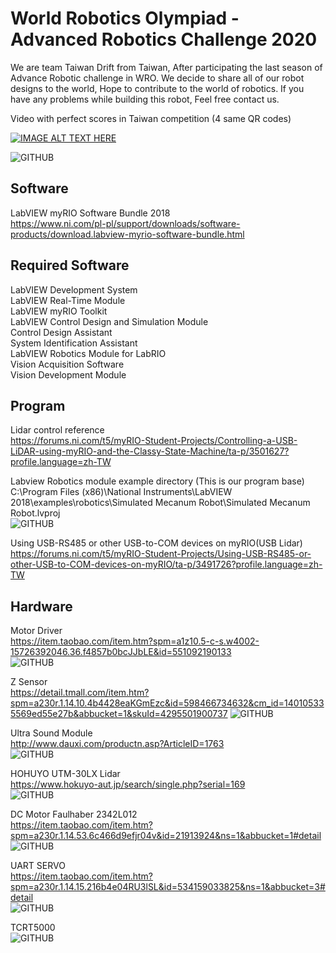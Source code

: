 # World Robotics Olympiad - Advanced Robotics Challenge 2020  
We are team Taiwan Drift from Taiwan, After participating the last season of Advance Robotic challenge in WRO. We decide to share all of our robot designs to the world, Hope to contribute to the world of robotics. If you have any problems while building this robot, Feel free contact us.

Video with perfect scores in Taiwan competition (4 same QR codes)

[![IMAGE ALT TEXT HERE](https://img.youtube.com/vi/AhCpwsq-SZc/0.jpg)](https://www.youtube.com/watch?v=AhCpwsq-SZc)

![GITHUB]( https://github.com/TaiwanRobotics/WRO-ARC-2020/blob/master/Picture/20200831_100622.jpg "RobotPicture")

## Software  
LabVIEW myRIO Software Bundle 2018  
https://www.ni.com/pl-pl/support/downloads/software-products/download.labview-myrio-software-bundle.html

## Required Software  
LabVIEW Development System  
LabVIEW Real-Time Module  
LabVIEW myRIO Toolkit  
LabVIEW Control Design and Simulation Module  
Control Design Assistant  
System Identification Assistant  
LabVIEW Robotics Module for LabRIO  
Vision Acquisition Software  
Vision Development Module  

## Program  
Lidar control reference  
https://forums.ni.com/t5/myRIO-Student-Projects/Controlling-a-USB-LiDAR-using-myRIO-and-the-Classy-State-Machine/ta-p/3501627?profile.language=zh-TW  

Labview Robotics module example directory (This is our program base)  
C:\Program Files (x86)\National Instruments\LabVIEW 2018\examples\robotics\Simulated Mecanum Robot\Simulated Mecanum Robot.lvproj  
![GITHUB]( https://github.com/TaiwanRobotics/WRO-ARC-2020/blob/master/Picture/RoboticsModule.jpg "RoboticsModuleExample")  

Using USB-RS485 or other USB-to-COM devices on myRIO(USB Lidar)  
https://forums.ni.com/t5/myRIO-Student-Projects/Using-USB-RS485-or-other-USB-to-COM-devices-on-myRIO/ta-p/3491726?profile.language=zh-TW  


## Hardware
Motor Driver  
https://item.taobao.com/item.htm?spm=a1z10.5-c-s.w4002-15726392046.36.f4857b0bcJJbLE&id=551092190133  
![GITHUB]( https://github.com/TaiwanRobotics/WRO-ARC-2020/blob/master/Picture/HW/MotorDriver.jpg "MotorDriver")  

Z Sensor  
https://detail.tmall.com/item.htm?spm=a230r.1.14.10.4b4428eaKGmEzc&id=598466734632&cm_id=140105335569ed55e27b&abbucket=1&skuId=4295501900737 ![GITHUB]( https://github.com/TaiwanRobotics/WRO-ARC-2020/blob/master/Picture/HW/Zsensor.jpg "Zsensor")   

Ultra Sound Module  
http://www.dauxi.com/productn.asp?ArticleID=1763  
![GITHUB]( https://github.com/TaiwanRobotics/WRO-ARC-2020/blob/master/Picture/HW/UltraSound.jpg "UltraSound")  

HOHUYO UTM-30LX Lidar  
https://www.hokuyo-aut.jp/search/single.php?serial=169  
![GITHUB]( https://github.com/TaiwanRobotics/WRO-ARC-2020/blob/master/Picture/HW/Lidar.jpg "Lidar")  

DC Motor Faulhaber 2342L012  
https://item.taobao.com/item.htm?spm=a230r.1.14.53.6c466d9efjr04v&id=21913924&ns=1&abbucket=1#detail  
![GITHUB]( https://github.com/TaiwanRobotics/WRO-ARC-2020/blob/master/Picture/HW/motor.jpg "Motor")  

UART SERVO  
https://item.taobao.com/item.htm?spm=a230r.1.14.15.216b4e04RU3lSL&id=534159033825&ns=1&abbucket=3#detail  
![GITHUB]( https://github.com/TaiwanRobotics/WRO-ARC-2020/blob/master/Picture/HW/RC.jpg "SERVO")  

TCRT5000  
![GITHUB]( https://github.com/TaiwanRobotics/WRO-ARC-2020/blob/master/Picture/HW/TCRT5000.jpg "TCRT5000")  
